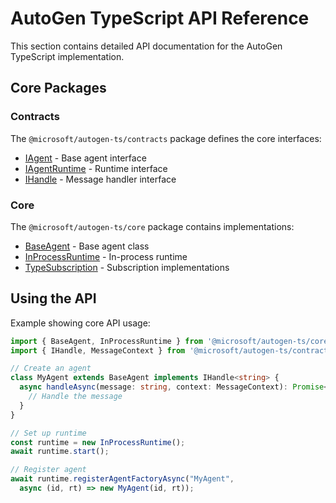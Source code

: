# AutoGen TypeScript API Reference

This section contains detailed API documentation for the AutoGen TypeScript implementation.

## Core Packages

### Contracts

The `@microsoft/autogen-ts/contracts` package defines the core interfaces:

- [IAgent](./interfaces/IAgent.html) - Base agent interface
- [IAgentRuntime](./interfaces/IAgentRuntime.html) - Runtime interface
- [IHandle](./interfaces/IHandle.html) - Message handler interface

### Core

The `@microsoft/autogen-ts/core` package contains implementations:

- [BaseAgent](./classes/BaseAgent.html) - Base agent class
- [InProcessRuntime](./classes/InProcessRuntime.html) - In-process runtime
- [TypeSubscription](./classes/TypeSubscription.html) - Subscription implementations

## Using the API

Example showing core API usage:

```typescript
import { BaseAgent, InProcessRuntime } from '@microsoft/autogen-ts/core';
import { IHandle, MessageContext } from '@microsoft/autogen-ts/contracts';

// Create an agent
class MyAgent extends BaseAgent implements IHandle<string> {
  async handleAsync(message: string, context: MessageContext): Promise<void> {
    // Handle the message
  }
}

// Set up runtime
const runtime = new InProcessRuntime();
await runtime.start();

// Register agent
await runtime.registerAgentFactoryAsync("MyAgent", 
  async (id, rt) => new MyAgent(id, rt));
```
